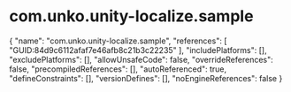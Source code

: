 # com.unko.unity-localize.sample

{ "name": "com.unko.unity-localize.sample", "references": \[ "GUID:84d9c6112afaf7e46afb8c21b3c22235" \], "includePlatforms": \[\], "excludePlatforms": \[\], "allowUnsafeCode": false, "overrideReferences": false, "precompiledReferences": \[\], "autoReferenced": true, "defineConstraints": \[\], "versionDefines": \[\], "noEngineReferences": false }

